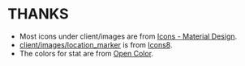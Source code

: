 # THANKS

* Most icons under client/images are from [Icons - Material Design](https://material.io/tools/icons/).
* [client/images/location_marker](client/images/location_marker.png) is from [Icons8](https://icons8.com/icons).
* The colors for stat are from [Open Color](https://yeun.github.io/open-color/).